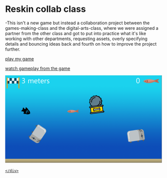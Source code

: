 # Reskin collab class

-This isn't a new game but instead a collaboration project between the games-making-class and the digital-arts-class, where we were assigned a partner from the other class and got to put into practice what it's like working with other departments, requesting assets, overly specifying details and bouncing ideas back and fourth on how to improve the project further. 

[play my game](https://tonystarkofwinterfell.github.io/WebGLLink/index.html)

[watch gameplay from the game](https://youtu.be/kbTqX8ScaqQ)


<div>
      <a class="example-image-link" href="assets/Fmp/Level.PNG" data-lightbox="example-set" data-title="Click the right half of the image to move forward.">
        <img class="example-image" src="assets/Fmp/Level.PNG" alt=""/>
 
    </div>
